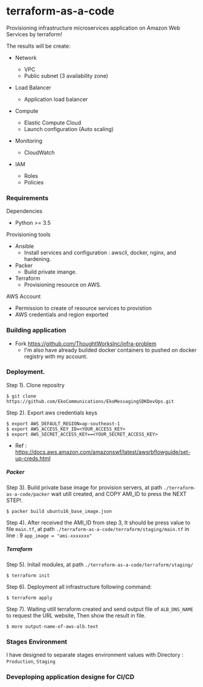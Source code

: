 # terraform-as-a-code

Provisioning infrastructure microservices application on Amazon Web Services by terraform!

The results will be create:

* Network
    - VPC
    - Public subnet (3 availability zone)
  
* Load Balancer
    - Application load balancer

* Compute
    - Elastic Compute Cloud
    - Launch configuration (Auto scaling)

* Monitoring
    - CloudWatch

* IAM
    - Roles
    - Policies


### Requirements

Dependencies

* Python >= 3.5

Provisioning tools

* Ansible
  - Install services and configuration : awscli, docker, nginx, and hardening.
* Packer
  - Build private imange.
* Terraform
  - Provisioning resource on AWS.

AWS Account

* Permission to create of resource services to provistion
* AWS credentials and region exported


### Building application

* Fork https://github.com/ThoughtWorksInc/infra-problem
  - I'm also have already builded docker containers to pushed on docker registry with my account.

### Deployment.

Step 1). Clone repositry

```
$ git clone https://github.com/EkoCommunications/EkoMessagingSDKDevOps.git
```

Step 2). Export aws credentials keys

```
$ export AWS_DEFAULT_REGION=ap-southeast-1
$ export AWS_ACCESS_KEY_ID=<YOUR_ACCESS_KEY>
$ export AWS_SECRET_ACCESS_KEY==<YOUR_SECRET_ACCESS_KEY>
```

* Ref : https://docs.aws.amazon.com/amazonswf/latest/awsrbflowguide/set-up-creds.html

##### Packer

Step 3). Build private base image for provision servers, at path `./terraform-as-a-code/packer` wait utill created, and COPY AMI_ID to press the NEXT STEP!. 

```
$ packer build ubuntu16_base_image.json
```

Step 4). After received the AMI_ID from step 3, It should be press value to file `main.tf`, at path `./terraform-as-a-code/terraform/staging/main.tf` in line : 9 `app_image = "ami-xxxxxxx"`

##### Terraform

Step 5). Initail modules, at path `./terraform-as-a-code/terraform/staging/`

```
$ terraform init
```

Step 6). Deployment all infrastructure following command:

```
$ terraform apply
```

Step 7). Waiting utill terraform created and send output file of `ALB_DNS_NAME` to request the URL website, Then show the result in file.

```
$ more output-name-of-aws-alb.text
```

### Stages Environment

I have designed to separate stages environment values with Directory : `Production`, `Staging`


### Deveploping application designe for CI/CD
